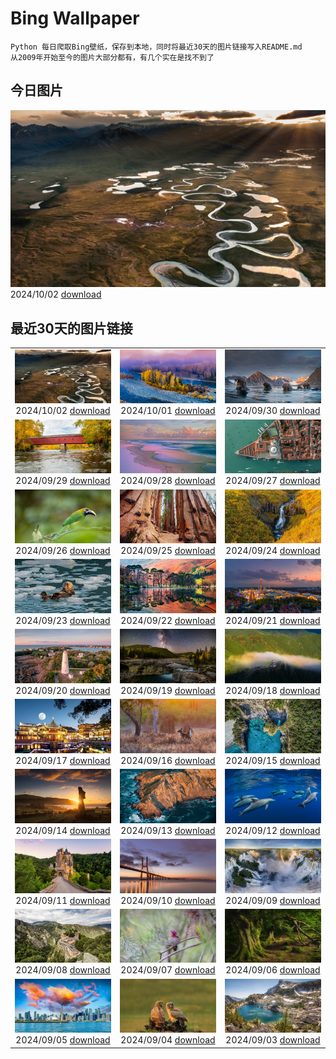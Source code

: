 # Bing Wallpaper

```
Python 每日爬取Bing壁纸，保存到本地，同时将最近30天的图片链接写入README.md
从2009年开始至今的图片大部分都有，有几个实在是找不到了
```



## 今日图片


![](./images/2024/10/02/WindRiverAlaska_ZH-CN7317039321_1920x1080_2024-10-02.jpg)2024/10/02 [download](./images/2024/10/02/WindRiverAlaska_ZH-CN7317039321_1920x1080_2024-10-02.jpg)

## 最近30天的图片链接


|      |      |      |
| :----: | :----: | :----: |
|![](./images/2024/10/02/WindRiverAlaska_ZH-CN7317039321_1920x1080_2024-10-02.jpg)2024/10/02 [download](./images/2024/10/02/WindRiverAlaska_ZH-CN7317039321_1920x1080_2024-10-02.jpg)|![](./images/2024/10/01/NationalDay2024_ZH-CN7026189162_1920x1080_2024-10-01.jpg)2024/10/01 [download](./images/2024/10/01/NationalDay2024_ZH-CN7026189162_1920x1080_2024-10-01.jpg)|![](./images/2024/09/30/WalrusNorway_ZH-CN5657804031_1920x1080_2024-09-30.jpg)2024/09/30 [download](./images/2024/09/30/WalrusNorway_ZH-CN5657804031_1920x1080_2024-09-30.jpg)|
|![](./images/2024/09/29/ConnecticutBridge_ZH-CN4957862425_1920x1080_2024-09-29.jpg)2024/09/29 [download](./images/2024/09/29/ConnecticutBridge_ZH-CN4957862425_1920x1080_2024-09-29.jpg)|![](./images/2024/09/28/FloridaSeashore_ZH-CN4671838639_1920x1080_2024-09-28.jpg)2024/09/28 [download](./images/2024/09/28/FloridaSeashore_ZH-CN4671838639_1920x1080_2024-09-28.jpg)|![](./images/2024/09/27/VeniceAerial_ZH-CN4070720525_1920x1080_2024-09-27.jpg)2024/09/27 [download](./images/2024/09/27/VeniceAerial_ZH-CN4070720525_1920x1080_2024-09-27.jpg)|
|![](./images/2024/09/26/LittleToucanet_ZH-CN2910262009_1920x1080_2024-09-26.jpg)2024/09/26 [download](./images/2024/09/26/LittleToucanet_ZH-CN2910262009_1920x1080_2024-09-26.jpg)|![](./images/2024/09/25/GiantSequoias_ZH-CN2666897238_1920x1080_2024-09-25.jpg)2024/09/25 [download](./images/2024/09/25/GiantSequoias_ZH-CN2666897238_1920x1080_2024-09-25.jpg)|![](./images/2024/09/24/SkaftafellWaterfall_ZH-CN1766863001_1920x1080_2024-09-24.jpg)2024/09/24 [download](./images/2024/09/24/SkaftafellWaterfall_ZH-CN1766863001_1920x1080_2024-09-24.jpg)|
|![](./images/2024/09/23/IcebergOtter_ZH-CN0972467238_1920x1080_2024-09-23.jpg)2024/09/23 [download](./images/2024/09/23/IcebergOtter_ZH-CN0972467238_1920x1080_2024-09-23.jpg)|![](./images/2024/09/22/AutumnCumbria_ZH-CN0565958390_1920x1080_2024-09-22.jpg)2024/09/22 [download](./images/2024/09/22/AutumnCumbria_ZH-CN0565958390_1920x1080_2024-09-22.jpg)|![](./images/2024/09/21/MunichBeerfest_ZH-CN0304560562_1920x1080_2024-09-21.jpg)2024/09/21 [download](./images/2024/09/21/MunichBeerfest_ZH-CN0304560562_1920x1080_2024-09-21.jpg)|
|![](./images/2024/09/20/OcracokeLight_ZH-CN9810840077_1920x1080_2024-09-20.jpg)2024/09/20 [download](./images/2024/09/20/OcracokeLight_ZH-CN9810840077_1920x1080_2024-09-20.jpg)|![](./images/2024/09/19/ElbowRiver_ZH-CN9580175593_1920x1080_2024-09-19.jpg)2024/09/19 [download](./images/2024/09/19/ElbowRiver_ZH-CN9580175593_1920x1080_2024-09-19.jpg)|![](./images/2024/09/18/GujoHachiman_ZH-CN9192289658_1920x1080_2024-09-18.jpg)2024/09/18 [download](./images/2024/09/18/GujoHachiman_ZH-CN9192289658_1920x1080_2024-09-18.jpg)|
|![](./images/2024/09/17/MidAutumnFestival2024_ZH-CN9096556094_1920x1080_2024-09-17.jpg)2024/09/17 [download](./images/2024/09/17/MidAutumnFestival2024_ZH-CN9096556094_1920x1080_2024-09-17.jpg)|![](./images/2024/09/16/SunriseWallabies_ZH-CN8725891401_1920x1080_2024-09-16.jpg)2024/09/16 [download](./images/2024/09/16/SunriseWallabies_ZH-CN8725891401_1920x1080_2024-09-16.jpg)|![](./images/2024/09/15/CalabriaPeperoncino_ZH-CN8603617212_1920x1080_2024-09-15.jpg)2024/09/15 [download](./images/2024/09/15/CalabriaPeperoncino_ZH-CN8603617212_1920x1080_2024-09-15.jpg)|
|![](./images/2024/09/14/RapaNuiSunrise_ZH-CN1220508877_1920x1080_2024-09-14.jpg)2024/09/14 [download](./images/2024/09/14/RapaNuiSunrise_ZH-CN1220508877_1920x1080_2024-09-14.jpg)|![](./images/2024/09/13/PointReyes_ZH-CN7781514086_1920x1080_2024-09-13.jpg)2024/09/13 [download](./images/2024/09/13/PointReyes_ZH-CN7781514086_1920x1080_2024-09-13.jpg)|![](./images/2024/09/12/DolphinReunion_ZH-CN7681290861_1920x1080_2024-09-12.jpg)2024/09/12 [download](./images/2024/09/12/DolphinReunion_ZH-CN7681290861_1920x1080_2024-09-12.jpg)|
|![](./images/2024/09/11/EltzCastle_ZH-CN7586749377_1920x1080_2024-09-11.jpg)2024/09/11 [download](./images/2024/09/11/EltzCastle_ZH-CN7586749377_1920x1080_2024-09-11.jpg)|![](./images/2024/09/10/BridgeLisbon_ZH-CN6877671644_1920x1080_2024-09-10.jpg)2024/09/10 [download](./images/2024/09/10/BridgeLisbon_ZH-CN6877671644_1920x1080_2024-09-10.jpg)|![](./images/2024/09/09/IguazuRainbow_ZH-CN6524347982_1920x1080_2024-09-09.jpg)2024/09/09 [download](./images/2024/09/09/IguazuRainbow_ZH-CN6524347982_1920x1080_2024-09-09.jpg)|
|![](./images/2024/09/08/Canigou_ZH-CN6145410455_1920x1080_2024-09-08.jpg)2024/09/08 [download](./images/2024/09/08/Canigou_ZH-CN6145410455_1920x1080_2024-09-08.jpg)|![](./images/2024/09/07/SantaCruzHummer_ZH-CN5448262039_1920x1080_2024-09-07.jpg)2024/09/07 [download](./images/2024/09/07/SantaCruzHummer_ZH-CN5448262039_1920x1080_2024-09-07.jpg)|![](./images/2024/09/06/GlenariffPark_ZH-CN4667558707_1920x1080_2024-09-06.jpg)2024/09/06 [download](./images/2024/09/06/GlenariffPark_ZH-CN4667558707_1920x1080_2024-09-06.jpg)|
|![](./images/2024/09/05/TIFF2024_ZH-CN4896695918_1920x1080_2024-09-05.jpg)2024/09/05 [download](./images/2024/09/05/TIFF2024_ZH-CN4896695918_1920x1080_2024-09-05.jpg)|![](./images/2024/09/04/DuskyOwls_ZH-CN4729762831_1920x1080_2024-09-04.jpg)2024/09/04 [download](./images/2024/09/04/DuskyOwls_ZH-CN4729762831_1920x1080_2024-09-04.jpg)|![](./images/2024/09/03/AlpineLakes_ZH-CN4537389724_1920x1080_2024-09-03.jpg)2024/09/03 [download](./images/2024/09/03/AlpineLakes_ZH-CN4537389724_1920x1080_2024-09-03.jpg)|


